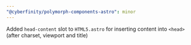 ```yaml
---
"@cyberfinity/polymorph-components-astro": minor
---
```


Added `head-content` slot to `HTML5.astro` for inserting content into `<head>` (after charset, viewport and title)
